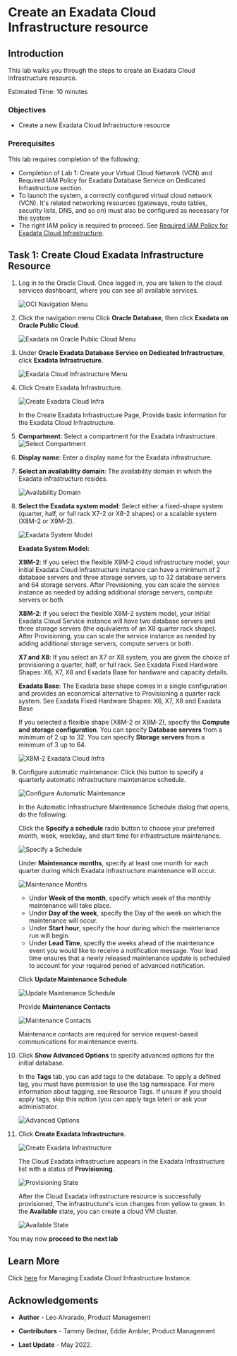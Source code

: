 


# Create an Exadata Cloud Infrastructure resource


## Introduction

This lab walks you through the steps to create an Exadata Cloud Infrastructure resource.

Estimated Time: 10 minutes



### Objectives

-   Create a new Exadata Cloud Infrastructure resource

### Prerequisites

This lab requires completion of the following:

* Completion of Lab 1: Create your Virtual Cloud Network (VCN) and Required IAM Policy for Exadata Database Service on Dedicated Infrastructure section.
* To launch the system, a correctly configured virtual cloud network (VCN). It's related networking resources (gateways, route tables, security lists, DNS, and so on) must also be configured as necessary for the system
* The right IAM policy is required to proceed. See [Required IAM Policy for Exadata Cloud Infrastructure](https://docs.oracle.com/en-us/iaas/exadatacloud/exacs/preparing-for-ecc-deployment.html#GUID-EA03F7BC-7D8E-4177-AFF4-615F71C390CD).



## Task 1: Create Cloud Exadata Infrastructure Resource

1. Log in to the Oracle Cloud. Once logged in, you are taken to the cloud services dashboard, where you can see all available services.

    ![OCI Navigation Menu](./images/oci-navigation-menu.png " ")


2. Click the navigation menu Click **Oracle Database**, then click **Exadata on Oracle Public Cloud**.

    ![Exadata on Oracle Public Cloud Menu](./images/exadb-d-menu.png " ")


3. Under **Oracle Exadata Database Service on Dedicated Infrastructure**, click **Exadata Infrastructure**.

    ![Exadata Cloud Infrastructure Menu](./images/exa-cloud-infra-menu.png " ")

4. Click Create Exadata Infrastructure.

    ![Create Exadata Cloud Infra](./images/create-exa-cloud-infra.png " ")

    In the Create Exadata Infrastructure Page, Provide basic information for the Exadata Cloud Infrastructure.

 5. **Compartment**: Select a compartment for the Exadata infrastructure.
    ![Select Compartment](./images/select-compartment.png " ")
 6. **Display name**: Enter a display name for the Exadata infrastructure.
 7. **Select an availability domain**: The availability domain in which the Exadata infrastructure resides.

    ![Availability Domain](./images/AD.png " ")

 8. **Select the Exadata system model**: Select either a fixed-shape system (quarter, half, or full rack X7-2  or X8-2 shapes) or a scalable system (X8M-2 or X9M-2).


    ![Exadata System Model](./images/exa-model.png " ")

    **Exadata System Model:**

    **X9M-2**: If you select the flexible X9M-2 cloud infrastructure model, your initial Exadata Cloud Infrastructure instance can have a minimum of 2 database servers and three storage servers, up to 32 database servers and 64 storage servers. After Provisioning, you can scale the service instance as needed by adding additional storage servers, compute servers or both.

    **X8M-2**: If you select the flexible X8M-2 system model, your initial Exadata Cloud Service instance will have two database servers and three storage servers (the equivalents of an X8 quarter rack shape). After Provisioning, you can scale the service instance as needed by adding additional storage servers, compute servers or both.

    **X7 and X8**: If you select an X7 or X8 system, you are given the choice of provisioning a quarter, half, or full rack. See Exadata Fixed Hardware Shapes: X6, X7, X8 and Exadata Base for hardware and capacity details.

    **Exadata Base**: The Exadata base shape comes in a single configuration and provides an economical alternative to Provisioning a quarter rack system. See Exadata Fixed Hardware Shapes: X6, X7, X8 and Exadata Base

    If you selected a flexible shape (X8M-2 or X9M-2), specify the **Compute and storage configuration**. You can specify **Database servers** from a minimum of 2 up to 32. You can specify **Storage servers** from a minimum of 3 up to 64.

    ![X8M-2 Exadata Cloud Infra](./images/x8m-infra.png " ")


 9. Configure automatic maintenance: Click this button to specify a quarterly automatic infrastructure maintenance schedule.

    ![Configure Automatic Maintenance](./images/configure-automatic-maintenance.png " ")

    In the Automatic Infrastructure Maintenance Schedule dialog that opens, do the following:

    Click the **Specify a schedule** radio button to choose your preferred month, week, weekday, and start time for infrastructure maintenance.

    ![Specify a Schedule](./images/specify-schedule.png " ")

    Under **Maintenance months**, specify at least one month for each quarter during which Exadata infrastructure maintenance will occur.

    ![Maintenance Months](./images/maintenance-months.png " ")

    * Under **Week of the month**, specify which week of the monthly maintenance will take place.
    * Under **Day of the week**, specify the Day of the week on which the maintenance will occur.
    * Under **Start hour**, specify the hour during which the maintenance run will begin.
    * Under **Lead Time**, specify the weeks ahead of the maintenance event you would like to receive a notification message. Your lead time ensures that a newly released maintenance update is scheduled to account for your required period of advanced notification.

    Click **Update Maintenance Schedule**.

    ![Update Maintenance Schedule](./images/update-maintenance-schedule.png " ")

    Provide **Maintenance Contacts**

    ![Maintenance Contacts](./images/maintenancecontacts.png " ")

    Maintenance contacts are required for service request-based communications for maintenance events.


 10. Click **Show Advanced Options** to specify advanced options for the initial database.

     In the **Tags** tab, you can add tags to the database. To apply a defined tag, you must have permission to use the tag namespace. For more information about tagging, see Resource Tags. If unsure if you should apply tags, skip this option (you can apply tags later) or ask your administrator.

     ![Advanced Options](./images/advanced-options.png " ")

 11. Click **Create Exadata Infrastructure**.

     ![Create Exadata Infrastructure](./images/click-create-exadata-infrastructure.png " ")

     The Cloud Exadata infrastructure appears in the Exadata Infrastructure list with a status of **Provisioning**.  

     ![Provisioning State](./images/provisioning-status.png " ")

     After the Cloud Exadata infrastructure resource is successfully provisioned, The infrastructure's icon changes from yellow to green. In the **Available** state, you can create a cloud VM cluster.

     ![Available State](./images/available-status.png " ")

You may now **proceed to the next lab**




## Learn More


Click [here](https://docs.oracle.com/en-us/iaas/exadatacloud/exacs/ecs-manage-infrastructure.html) for Managing Exadata Cloud Infrastructure Instance.


## Acknowledgements

* **Author** - Leo Alvarado, Product Management

* **Contributors** - Tammy Bednar, Eddie Ambler, Product Management

* **Last Update** - May 2022.
